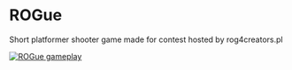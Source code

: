 # ROGue
Short platformer shooter game made for contest hosted by rog4creators.pl

[![ROGue gameplay](https://user-images.githubusercontent.com/29047748/174456501-f5e3214b-fa4a-465f-8b98-09976c129061.png)](https://youtu.be/KMGeGJhuWqw)

